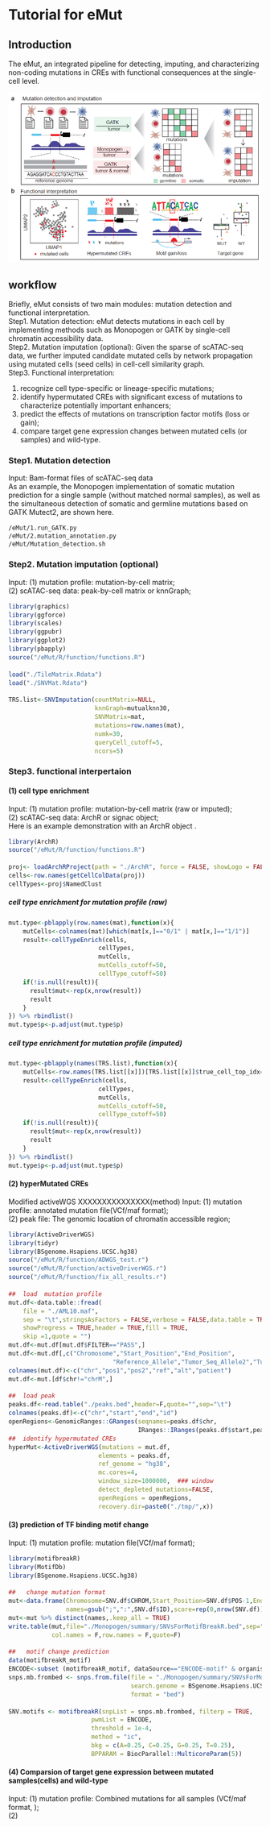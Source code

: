
# Tutorial for eMut

## Introduction
The eMut, an integrated pipeline for detecting, imputing, and characterizing non-coding mutations in CREs with functional consequences at the single-cell level.

![image](https://github.com/jjializhu/eMut/blob/main/Figures/eMut_workflow.png)


## workflow
Briefly, eMut consists of two main modules: mutation detection and functional interpretation. <br />
Step1. Mutation detection: eMut detects mutations in each cell by implementing methods such as Monopogen or GATK by single-cell chromatin accessibility data. <br />
Step2. Mutation imputation (optional): Given the sparse of scATAC-seq data, we further imputed candidate mutated cells by network propagation using mutated cells (seed cells) in cell-cell similarity graph. <br />
Step3. Functional interpretation: <br />
1) recognize cell type-specific or lineage-specific mutations; 
2) identify hypermutated CREs with significant excess of mutations to characterize potentially important enhancers; 
3) predict the effects of mutations on transcription factor motifs (loss or gain);
4) compare target gene expression changes between mutated cells (or samples) and wild-type. 

### Step1. Mutation detection
Input: Bam-format files of scATAC-seq data<br>
As an example, the Monopogen implementation of somatic mutation prediction for a single sample (without matched normal samples), as well as the simultaneous detection of somatic and germline mutations based on GATK Mutect2, are shown here.
```
/eMut/1.run_GATK.py
/eMut/2.mutation_annotation.py
/eMut/Mutation_detection.sh
```

### Step2. Mutation imputation (optional)
Input: 
(1) mutation profile: mutation-by-cell matrix; <br>
(2) scATAC-seq data: peak-by-cell matrix or knnGraph; <br>

```r
library(graphics)
library(ggforce)
library(scales)
library(ggpubr)
library(ggplot2)
library(pbapply)
source("/eMut/R/function/functions.R")

load("./TileMatrix.Rdata")
load("./SNVMat.Rdata")

TRS.list<-SNVImputation(countMatrix=NULL,
                        knnGraph=mutualknn30,
                        SNVMatrix=mat,
                        mutations=row.names(mat),
                        numk=30,
                        queryCell_cutoff=5,
                        ncors=5)
```

### Step3. functional interpertaion
#### (1) cell type enrichment
Input: 
(1) mutation profile: mutation-by-cell matrix (raw or imputed); <br>
(2) scATAC-seq data: ArchR or signac object; <br>
Here is an example demonstration with an ArchR object .
```r
library(ArchR)
source("/eMut/R/function/functions.R")

proj<- loadArchRProject(path = "./ArchR", force = FALSE, showLogo = FALSE)
cells<-row.names(getCellColData(proj))
cellTypes<-proj$NamedClust
```
#####  cell type enrichment for mutation profile (raw)
```r
mut.type<-pblapply(row.names(mat),function(x){
    mutCells<-colnames(mat)[which(mat[x,]=="0/1" | mat[x,]=="1/1")]
    result<-cellTypeEnrich(cells,
                         cellTypes,
                         mutCells,
                         mutCells_cutoff=50,
                         cellType_cutoff=50)
    if(!is.null(result)){
      result$mut<-rep(x,nrow(result))
      result  
    }
}) %>% rbindlist()
mut.type$p<-p.adjust(mut.type$p)
```

##### cell type enrichment for mutation profile (imputed)
```r
mut.type<-pblapply(names(TRS.list),function(x){
    mutCells<-row.names(TRS.list[[x]])[TRS.list[[x]]$true_cell_top_idx==TRUE]
    result<-cellTypeEnrich(cells,
                         cellTypes,
                         mutCells,
                         mutCells_cutoff=50,
                         cellType_cutoff=50)
    if(!is.null(result)){
      result$mut<-rep(x,nrow(result))
      result  
    }
}) %>% rbindlist()
mut.type$p<-p.adjust(mut.type$p)
```

####  (2) hyperMutated CREs
Modified activeWGS XXXXXXXXXXXXXXX(method)
Input: 
(1) mutation profile: annotated mutation file(VCf/maf format); <br>
(2) peak file: The genomic location of chromatin accessible region; <br>

```r
library(ActiveDriverWGS)
library(tidyr)
library(BSgenome.Hsapiens.UCSC.hg38)
source("/eMut/R/function/ADWGS_test.r")
source("/eMut/R/function/activeDriverWGS.r")
source("/eMut/R/function/fix_all_results.r")

##  load  mutation profile
mut.df<-data.table::fread(
    file = "./AML10.maf",
    sep = "\t",stringsAsFactors = FALSE,verbose = FALSE,data.table = TRUE,
    showProgress = TRUE,header = TRUE,fill = TRUE,
    skip =1,quote = "")
mut.df<-mut.df[mut.df$FILTER=="PASS",]
mut.df<-mut.df[,c("Chromosome","Start_Position","End_Position",
                             "Reference_Allele","Tumor_Seq_Allele2","Tumor_Sample_Barcode")]
colnames(mut.df)<-c("chr","pos1","pos2","ref","alt","patient")
mut.df<-mut.[df$chr!="chrM",]

##  load peak
peaks.df<-read.table("./peaks.bed",header=F,quote="",sep="\t")
colnames(peaks.df)<-c("chr","start","end","id")
openRegions<-GenomicRanges::GRanges(seqnames=peaks.df$chr, 
                                    IRanges::IRanges(peaks.df$start,peaks.df$end))
##  identify hypermutated CREs
hyperMut<-ActiveDriverWGS(mutations = mut.df,
                         elements = peaks.df,
                         ref_genome = "hg38",
                         mc.cores=4,
                         window_size=1000000,  ### window
                         detect_depleted_mutations=FALSE,
                         openRegions = openRegions,
                         recovery.dir=paste0("./tmp/",x))

```
####  (3) prediction of TF binding motif change
Input: 
(1) mutation profile: mutation file(VCf/maf format); <br>

```r
library(motifbreakR)
library(MotifDb)
library(BSgenome.Hsapiens.UCSC.hg38)

##   change mutation format
mut<-data.frame(Chromosome=SNV.df$CHROM,Start_Position=SNV.df$POS-1,End_Position=SNV.df$POS,
                names=gsub(";",":",SNV.df$ID),score=rep(0,nrow(SNV.df)),strand=rep("+",nrow(SNV.df)))
mut<-mut %>% distinct(names,.keep_all = TRUE)
write.table(mut,file="./Monopogen/summary/SNVsForMotifBreakR.bed",sep="\t",
            col.names = F,row.names = F,quote=F)

##   motif change prediction
data(motifbreakR_motif)
ENCODE<-subset (motifbreakR_motif, dataSource=="ENCODE-motif" & organism=="Hsapiens")
snps.mb.frombed <- snps.from.file(file = "./Monopogen/summary/SNVsForMotifBreakR.bed",
                                  search.genome = BSgenome.Hsapiens.UCSC.hg38,
                                  format = "bed")

SNV.motifs <- motifbreakR(snpList = snps.mb.frombed, filterp = TRUE,
                       pwmList = ENCODE,
                       threshold = 1e-4,
                       method = "ic",
                       bkg = c(A=0.25, C=0.25, G=0.25, T=0.25),
                       BPPARAM = BiocParallel::MulticoreParam(5))
```

####  (4) Comparsion of target gene expression between mutated samples(cells) and wild-type
Input: 
(1) mutation profile: Combined mutations for all samples (VCf/maf format, ); <br>
(2) 

```r


```




